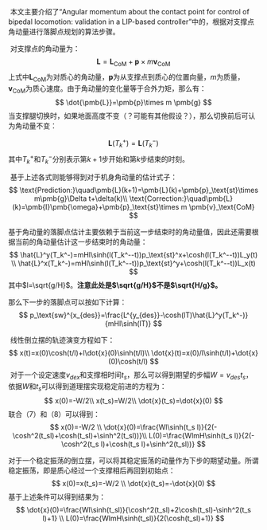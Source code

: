 ​    本文主要介绍了“Angular momentum about the contact point for control of bipedal locomotion: validation in a LIP-based controller”中的，根据对支撑点角动量进行落脚点规划的算法步骤。



​        对支撑点的角动量为：
$$
\pmb{L}=\pmb{L}_\text{CoM}+\pmb{p}\times m \pmb{v}_\text{CoM}
$$
上式中$\pmb{L}_\text{CoM}$为对质心的角动量，$\pmb{p}$为从支撑点到质心的位置向量，$m$为质量，$\pmb{v}_\text{CoM}$为质心速度。由于角动量的变化量等于合外力矩，那么有：
$$
\dot{\pmb{L}}=\pmb{p}\times m \pmb{g}
$$
​        当支撑腿切换时，如果地面高度不变（？可能有其他假设？），那么切换前后可认为角动量不变：

$$
\pmb{L}(T_k^+)=\pmb{L}(T_k^-)
$$
其中$T_k^+$和$T_k^-$分别表示第$k+1$步开始和第$k$步结束的时刻。



​       基于上述各式则能够得到对于机身角动量的估计式子：
$$
\text{Prediction:}\quad\pmb{L}(k+1)=\pmb{L}(k)+\pmb{p}_\text{st}\times m\pmb{g}\Delta t+\delta(k)\\
\text{Correction:}\quad\pmb{L}(k)=\pmb{I}\pmb{\omega}+\pmb{p}_\text{st}\times m \pmb{v}_\text{CoM}
$$


​       基于角动量的落脚点估计主要依赖于当前这一步结束时的角动量值，因此还需要根据当前的角动量估计这一步结束时的角动量：
$$
\hat{L}^y(T_k^-)=mHl\sinh(l(T_k^--t))p_\text{st}^x+\cosh(l(T_k^--t))L_y(t) \\
\hat{L}^x(T_k^-)=mHl\sinh(l(T_k^--t))p_\text{st}^y+\cosh(l(T_k^--t))L_x(t)
$$
其中$l=\sqrt{g/H}$。**注意此处是$\sqrt{g/H}$不是$\sqrt{H/g}$。**

那么下一步的落脚点可以按如下计算：
$$
p_\text{sw}^{x_{des}}=\frac{L^{y_{des}}-\cosh(lT)\hat{L}^y(T_k^-)}{mHl\sinh(lT)}
$$


​        线性倒立摆的轨迹演变方程如下：
$$
x(t)=x(0)\cosh(t/l)+l\dot{x}(0)\sinh(t/l)\\
\dot{x}(t)=x(0)/l\sinh(t/l)+\dot{x}(0)\cosh(t/l)
$$
​       对于一个设定速度$v_{dex}$和支撑相时间$t_s$，那么可以得到期望的步幅$W=v_{des}t_s$，依据$W$和$t_s$可以得到道理摆实现稳定前进的方程为：
$$
x(0)=-W/2\\
x(t_s)=W/2\\
\dot{x}(t_s)=\dot{x}(0)
$$
联合（7）和（8）可以得到：
$$
x(0)=-W/2 \\
\dot{x}(0)=\frac{Wl\sinh(t_s l)}{2(-\cosh^2(t_sl)+\cosh(t_sl)+\sinh^2(t_sl))}\\
L(0)=\frac{WlmH\sinh(t_s l)}{2(-\cosh^2(t_s l)+\cosh(t_s l)+\sinh^2(t_sl))}
$$

​        对于一个稳定振荡的倒立摆，可以将其稳定振荡的动量作为下步的期望动量。所谓稳定振荡，即是质心经过一个支撑相后再回到初始点：
$$
x(0)=x(t_s)=-W/2 \\
\dot{x}(t_s)=-\dot{x}(0)
$$
基于上述条件可以得到结果为：
$$
\dot{x}(0)=\frac{Wl\sinh(t_sl)}{\cosh^2(t_sl)+2\cosh(t_sl)-\sinh^2(t_s l)+1} \\
L(0)=\frac{WlmH\sinh(t_sl)}{2(\cosh(t_sl)+1)}
$$
















